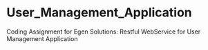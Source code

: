 # User_Management_Application
Coding Assignment for Egen Solutions: Restful WebService for User Management Application 
